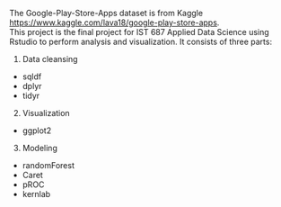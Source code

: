 The Google-Play-Store-Apps dataset is from Kaggle https://www.kaggle.com/lava18/google-play-store-apps.  
This project is the final project for IST 687 Applied Data Science using Rstudio to perform analysis and visualization. It consists of three parts:  

1.	Data cleansing

  - sqldf
  -	dplyr
  -	tidyr
  
2.	Visualization

  -	ggplot2
  
3.	Modeling

  -	randomForest
  -	Caret
  -	pROC
  -	kernlab
